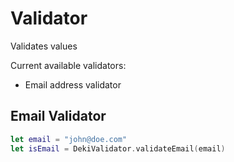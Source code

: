 #  Validator

Validates values

Current available validators:
- Email address validator

## Email Validator

```swift
let email = "john@doe.com"
let isEmail = DekiValidator.validateEmail(email)
```
